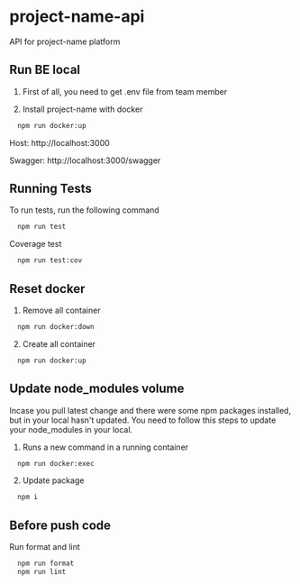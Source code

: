 # project-name-api

API for project-name platform

## Run BE local

1. First of all, you need to get .env file from team member

2. Install project-name with docker

```bash
  npm run docker:up
```

Host: http://localhost:3000

Swagger: http://localhost:3000/swagger

## Running Tests

To run tests, run the following command

```bash
  npm run test
```

Coverage test

```bash
  npm run test:cov
```


## Reset docker
1. Remove all container
```bash
  npm run docker:down
```

2. Create all container

```bash
  npm run docker:up
```

## Update node_modules volume
Incase you pull latest change and there were some npm packages installed, but in your local hasn't updated. You need to follow this steps to update your node_modules in your local.

1. Runs a new command in a running container

```bash
  npm run docker:exec
```

2. Update package

```bash
  npm i
```

## Before push code

Run format and lint

```bash
  npm run format
  npm run lint
```